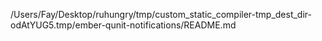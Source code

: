 /Users/Fay/Desktop/ruhungry/tmp/custom_static_compiler-tmp_dest_dir-odAtYUG5.tmp/ember-qunit-notifications/README.md
